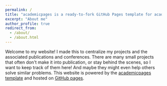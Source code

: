 ```yaml
---
permalink: /
title: "academicpages is a ready-to-fork GitHub Pages template for academic personal websites"
excerpt: "About me"
author_profile: true
redirect_from: 
  - /about/
  - /about.html
---
```


Welcome to my website! I made this to centralize my projects and the associated publications and conferences. There are many small projects that often don't make it into publication, or stay behind the scenes, so I want to keep track of them here! And maybe they might even help others solve similar problems. This website is powered by the [academicpages template](https://github.com/academicpages/academicpages.github.io) and hosted on [GitHub pages](https://pages.github.com). 
